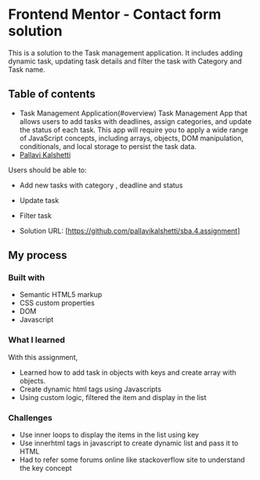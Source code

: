 # Frontend Mentor - Contact form solution

This is a solution to the Task management application. It includes adding dynamic task, updating task details and filter the task with Category and Task name.

## Table of contents

- Task Management Application(#overview)
  Task Management App that allows users to add tasks with deadlines, assign categories, and update the status of each task. This app will require you to apply a wide range of JavaScript concepts, including arrays, objects, DOM manipulation, conditionals, and local storage to persist the task data.
- [Pallavi Kalshetti](#author)


Users should be able to:

- Add new tasks with category , deadline and status
- Update task
- Filter task


- Solution URL: [https://github.com/pallavikalshetti/sba.4.assignment]

## My process

### Built with

- Semantic HTML5 markup
- CSS custom properties
- DOM
- Javascript

### What I learned

With this assignment, 
- Learned how to add task in objects with keys and create array with objects.
- Create dynamic html tags using Javascripts
- Using custom logic, filtered the item and display in the list

### Challenges
- Use inner loops to display the items in the list using key
- Use innerhtml tags in javascript to create dynamic list and pass it to HTML
- Had to refer some forums online like stackoverflow site to understand the key concept

